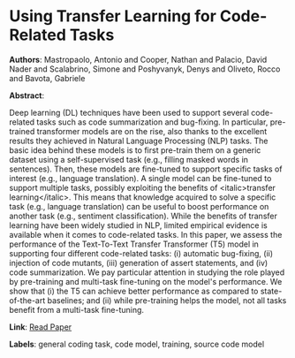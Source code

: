 # Using Transfer Learning for Code-Related Tasks

**Authors**: Mastropaolo, Antonio and Cooper, Nathan and Palacio, David Nader and Scalabrino, Simone and Poshyvanyk, Denys and Oliveto, Rocco and Bavota, Gabriele

**Abstract**:

Deep learning (DL) techniques have been used to support several code-related tasks such as code summarization and bug-fixing. In particular, pre-trained transformer models are on the rise, also thanks to the excellent results they achieved in Natural Language Processing (NLP) tasks. The basic idea behind these models is to first pre-train them on a generic dataset using a self-supervised task (e.g., filling masked words in sentences). Then, these models are fine-tuned to support specific tasks of interest (e.g., language translation). A single model can be fine-tuned to support multiple tasks, possibly exploiting the benefits of &lt;italic&gt;transfer learning&lt;/italic&gt;. This means that knowledge acquired to solve a specific task (e.g., language translation) can be useful to boost performance on another task (e.g., sentiment classification). While the benefits of transfer learning have been widely studied in NLP, limited empirical evidence is available when it comes to code-related tasks. In this paper, we assess the performance of the Text-To-Text Transfer Transformer (T5) model in supporting four different code-related tasks: (i) automatic bug-fixing, (ii) injection of code mutants, (iii) generation of assert statements, and (iv) code summarization. We pay particular attention in studying the role played by pre-training and multi-task fine-tuning on the model's performance. We show that (i) the T5 can achieve better performance as compared to state-of-the-art baselines; and (ii) while pre-training helps the model, not all tasks benefit from a multi-task fine-tuning.

**Link**: [Read Paper](https://doi.org/10.1109/TSE.2022.3183297)

**Labels**: general coding task, code model, training, source code model
